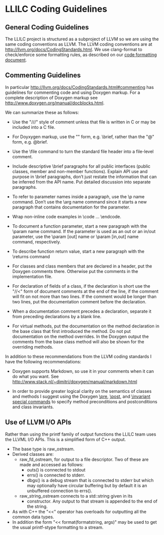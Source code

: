 # LLILC Coding Guidelines

## General Coding Guidelines

The LLILC project is structured as a subproject of LLVM so we are using the
same coding conventions as LLVM. The LLVM coding conventions are at
<http://llvm.org/docs/CodingStandards.html>.  We use clang-format to
check/enforce some formatting rules, as described on our 
[code formatting document](Code-Formatting.md).

## Commenting Guidelines

In particular <http://llvm.org/docs/CodingStandards.html#commenting> has
guidelines for commenting code and using Doxygen markup. For a complete
description of Doxygen markup see <http://www.doxygen.org/manual/docblocks.html>.

We can summarize these as follows:

* Use the "///" style of comment unless that file is written in C or may be
  included into a C file.

* For Doyxygen markup, use the "\" form, e.g. \brief, rather than the "@"
  form, e.g. @brief.

* Use the \file command to turn the standard file header into a file-level
  comment.

* Include descriptive \brief paragraphs for all public interfaces (public
  classes, member and non-member functions). Explain API use and purpose in
  \brief paragraphs, don’t just restate the information that can be inferred
  from the API name. Put detailed discussion into separate paragraphs.

* To refer to parameter names inside a paragraph, use the \p name command.
  Don’t use the \arg name command since it starts a new paragraph that
  contains documentation for the parameter.

* Wrap non-inline code examples in \code ... \endcode.

* To document a function parameter, start a new paragraph with the \param
  name command. If the parameter is used as an out or an in/out parameter,
  use the \param [out] name or \param [in,out] name command, respectively.

* To describe function return value, start a new paragraph with the \returns
  command

* For classes and class members that are declared in a header, put the Doxygen
  comments there. Otherwise put the comments in the implementation file.

* For declaration of fields of a class, if the declaration is short
  use the "//<" form of document comments at the end of the line,
  if the comment will fit on not more than two lines.
  If the comment would be longer than two lines, put the documentation
  comment before the declaration.
  
* When a documentation comment precedes a declaration, separate it from
  preceding declarations by a blank line.
  
* For virtual methods, put the documentation on the method declaration in the
  base class that first introduced the method. Do not put documentation on
  the method overrides. In the Doxygen output the comments from the base
  class method will also be shown for the overriding methods.

In addition to these recommendations from the LLVM coding standards I have
the following recommendations:

* Doxygen supports Markdown, so use it in your comments when it can do what
  you want. See <http://www.stack.nl/~dimitri/doxygen/manual/markdown.html>

* In order to provide greater logical clarity on the semantics of classes
  and methods I suggest using the Doxygen
    [\pre](http://www.stack.nl/~dimitri/doxygen/manual/commands.html#cmdpre),
    [\post](http://www.stack.nl/~dimitri/doxygen/manual/commands.html#cmdpost),
    and [\invariant](http://www.stack.nl/~dimitri/doxygen/manual/commands.html#cmdinvariant)
    [special commands](http://www.stack.nl/~dimitri/doxygen/manual/commands.html)
    to specify method preconditions and postconditions and class invariants.

## Use of LLVM I/O APIs

Rather than using the printf family of output functions the LLILC team
uses the LLVML I/O APIs. This is a simplified form of C++ output.

- The base type is raw_ostream.
- Derived classes are:
  - raw_fd_ostream, for output to a file descriptor. Two of these are
    made and accessed as follows:
    - outs() is connected to stdout
    - errs() is connected to stderr.
    - dbgs() is a debug stream that is connected to stderr but which
      may optionally have circular buffering but by default it is
      an unbuffered connection to errs().
  - raw_string_ostream connects to a std::string given in its
    - constructor. Any output to that stream is appended to the
    end of the string.
- As with C++ the "<<" operator has overloads for outputting all the
  common data types.
- In addition the form "<< format(formatstring, args)" may be
  used to get the usual printf-stype formatting to a stream.
